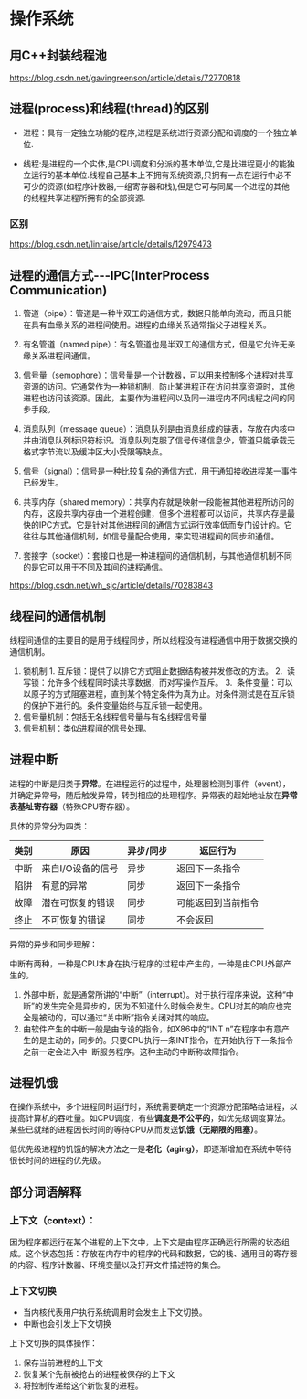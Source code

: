 # 操作系统



## 用C++封装线程池

https://blog.csdn.net/gavingreenson/article/details/72770818



## 进程(process)和线程(thread)的区别

- 进程：具有一定独立功能的程序,进程是系统进行资源分配和调度的一个独立单位. 

- 线程:是进程的一个实体,是CPU调度和分派的基本单位,它是比进程更小的能独立运行的基本单位.线程自己基本上不拥有系统资源,只拥有一点在运行中必不可少的资源(如程序计数器,一组寄存器和栈),但是它可与同属一个进程的其他的线程共享进程所拥有的全部资源. 

### 区别

https://blog.csdn.net/linraise/article/details/12979473

## 进程的通信方式---IPC(InterProcess Communication)

1. 管道（pipe）：管道是一种半双工的通信方式，数据只能单向流动，而且只能在具有血缘关系的进程间使用。进程的血缘关系通常指父子进程关系。

2. 有名管道（named pipe）：有名管道也是半双工的通信方式，但是它允许无亲缘关系进程间通信。

3. 信号量（semophore）：信号量是一个计数器，可以用来控制多个进程对共享资源的访问。它通常作为一种锁机制，防止某进程正在访问共享资源时，其他进程也访问该资源。因此，主要作为进程间以及同一进程内不同线程之间的同步手段。

4. 消息队列（message queue）：消息队列是由消息组成的链表，存放在内核中 并由消息队列标识符标识。消息队列克服了信号传递信息少，管道只能承载无格式字节流以及缓冲区大小受限等缺点。

5. 信号（signal）：信号是一种比较复杂的通信方式，用于通知接收进程某一事件已经发生。

6. 共享内存（shared memory）：共享内存就是映射一段能被其他进程所访问的内存，这段共享内存由一个进程创建，但多个进程都可以访问，共享内存是最快的IPC方式，它是针对其他进程间的通信方式运行效率低而专门设计的。它往往与其他通信机制，如信号量配合使用，来实现进程间的同步和通信。
7. 套接字（socket）：套接口也是一种进程间的通信机制，与其他通信机制不同的是它可以用于不同及其间的进程通信。

https://blog.csdn.net/wh_sjc/article/details/70283843

## 线程间的通信机制 

线程间通信的主要目的是用于线程同步，所以线程没有进程通信中用于数据交换的通信机制。 

1. 锁机制
    	1. 互斥锁：提供了以排它方式阻止数据结构被并发修改的方法。 
   	2.  读写锁：允许多个线程同时读共享数据，而对写操作互斥。
   	3.  条件变量：可以以原子的方式阻塞进程，直到某个特定条件为真为止。对条件测试是在互斥锁的保护下进行的。条件变量始终与互斥锁一起使用。 
2. 信号量机制：包括无名线程信号量与有名线程信号量
3. 信号机制：类似进程间的信号处理。

## 进程中断

进程的中断是归类于**异常**。在进程运行的过程中，处理器检测到事件（event），并确定异常号，随后触发异常，转到相应的处理程序。异常表的起始地址放在**异常表基址寄存器**（特殊CPU寄存器）。

具体的异常分为四类：

| 类别 | 原因              | 异步/同步 | 返回行为           |
| ---- | ----------------- | --------- | ------------------ |
| 中断 | 来自I/O设备的信号 | 异步      | 返回下一条指令     |
| 陷阱 | 有意的异常        | 同步      | 返回下一条指令     |
| 故障 | 潜在可恢复的错误  | 同步      | 可能返回到当前指令 |
| 终止 | 不可恢复的错误    | 同步      | 不会返回           |

异常的异步和同步理解：

中断有两种，一种是CPU本身在执行程序的过程中产生的，一种是由CPU外部产生的。

1. 外部中断，就是通常所讲的“中断”（interrupt）。对于执行程序来说，这种“中断”的发生完全是异步的，因为不知道什么时候会发生。CPU对其的响应也完全是被动的，可以通过“关中断”指令关闭对其的响应。  
2. 由软件产生的中断一般是由专设的指令，如X86中的“INT n”在程序中有意产生的是主动的，同步的。只要CPU执行一条INT指令，在开始执行下一条指令之前一定会进入中  断服务程序。这种主动的中断称故障指令。  

## 进程饥饿 

在操作系统中，多个进程同时运行时，系统需要确定一个资源分配策略给进程，以提高计算机的吞吐量。如CPU调度，有些**调度是不公平的**，如优先级调度算法。某些已就绪的进程因长时间的等待CPU从而发送**饥饿（无期限的阻塞）**。

 低优先级进程的饥饿的解决方法之一是**老化（aging）**，即逐渐增加在系统中等待很长时间的进程的优先级。



## 部分词语解释

### 上下文（context）：

因为程序都运行在某个进程的上下文中，上下文是由程序正确运行所需的状态组成。这个状态包括：存放在内存中的程序的代码和数据，它的栈、通用目的寄存器的内容、程序计数器、环境变量以及打开文件描述符的集合。

### 上下文切换

- 当内核代表用户执行系统调用时会发生上下文切换。 
- 中断也会引发上下文切换

上下文切换的具体操作：

1. 保存当前进程的上下文
2. 恢复某个先前被抢占的进程被保存的上下文
3. 将控制传递给这个新恢复的进程。

